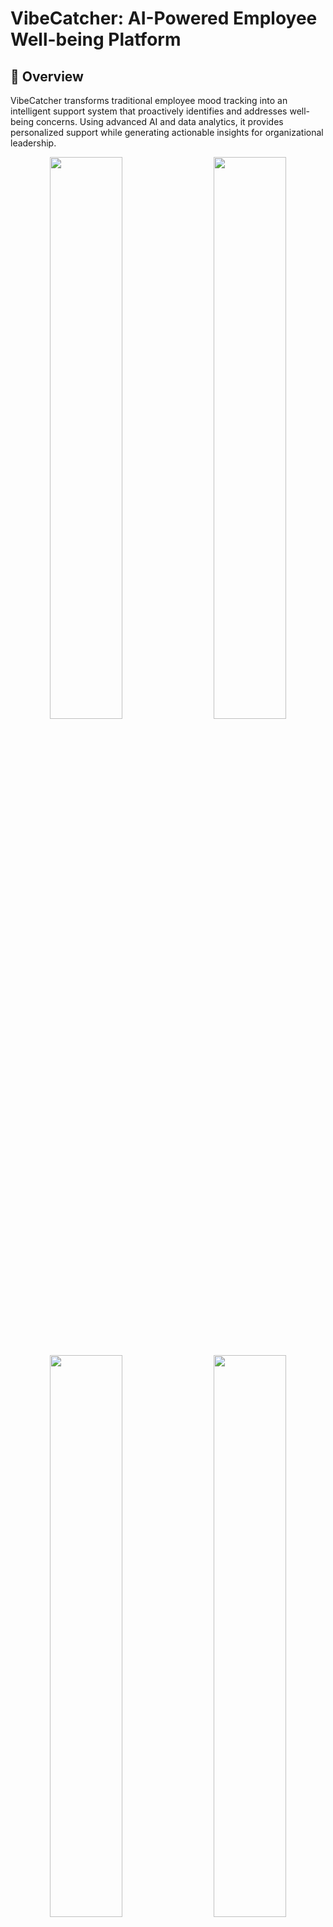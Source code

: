 # VibeCatcher: AI-Powered Employee Well-being Platform

## 🎯 Overview

VibeCatcher transforms traditional employee mood tracking into an intelligent support system that proactively identifies and addresses well-being concerns. Using advanced AI and data analytics, it provides personalized support while generating actionable insights for organizational leadership.

<!-- First row of images -->
<p align="center">
  <img src="assets/image (3).png" width="48%" />
  &nbsp; &nbsp;
  <img src="assets/image (4).png" width="48%" />
</p>

<!-- Adding some vertical space between rows -->
<br>

<!-- Second row of images -->
<p align="center">
  <img src="assets/image (1).png" width="48%" />
  &nbsp; &nbsp;
  <img src="assets/image (2).png" width="48%" />
</p>

## 🚀 Quick Setup

### Prerequisites

- Python 3.10+
- Neo4j Account (Graph Database)
- MongoDB Atlas Account
- LangSmith Account (API tracing)

### Environment Setup

Create `.env` file:

```env
# MongoDB Configuration
MONGODB_URI=mongodb+srv://<username>:<password>@<cluster>.mongodb.net/
MONGODB_NAME=conversational_bot

# Neo4j Configuration
NEO4J_URI=neo4j+s://<id>.databases.neo4j.io
NEO4J_USER=neo4j
NEO4J_PASSWORD=your_password

# LLM API Keys
GROQ_API_KEY1=your_key1
GROQ_API_KEY2=your_key2
GROQ_API_KEY3=your_key3

GOOGLE_API_KEY1=your_key1
GOOGLE_API_KEY2=your_key2
GOOGLE_API_KEY3=your_key3

# Security
ENC_SECRET_KEY=your_secret_key # For password encryption

# LangSmith Tracing
LANGSMITH_TRACING=true
LANGSMITH_ENDPOINT="https://api.smith.langchain.com"
LANGSMITH_API_KEY=your_langsmith_key
LANGSMITH_PROJECT=your_project_name
```

### Installation Options

#### UV (Recommended)
```bash
curl -LsSf https://astral.sh/uv/install.sh | sh  # Installation - https://docs.astral.sh/uv/getting-started/installation/
uv init
uv add -r requirements.txt
uvicorn app:app --host 0.0.0.0 --port 8569 --reload --env-file .env
```

#### PIP
```bash
python -m venv .venv
source .venv/bin/activate  # Windows: .venv\Scripts\activate
pip install -r requirements.txt
uvicorn app:app --host 0.0.0.0 --port 8569 --reload --env-file .env
```

#### Docker
```bash
docker compose up --build -d
docker compose ps
docker compose logs -f
```

## 📁 Project Structure

```
├── src
│   ├── analysis
│   │   ├── data
│   │   │   ├── activity_tracker_dataset.csv
│   │   │   ├── leave_dataset.csv
│   │   │   ├── onboarding_dataset.csv
│   │   │   ├── performance_dataset.csv
│   │   │   ├── question_bank.py
│   │   │   ├── question_relationships.json
│   │   │   ├── rewards_dataset.csv
│   │   │   ├── tagged_questions.json
│   │   │   └── vibemeter_dataset.csv
│   │   ├── data_analyze_pipeline.py
│   │   └── question_bank_pipeline.py
│   ├── chatbot
│   │   ├── chat_bot.py
│   │   ├── index.py
│   │   ├── llm_models.py
│   │   ├── mentors_system_prompt.py
│   │   ├── mentors.py
│   │   └── system_prompts.py
│   ├── database
│   │   ├── graph_db.py
│   │   └── upload_data.py
│   ├── models
│   │   ├── auth.py
│   │   └── dataset.py
│   ├── routers
│   │   ├── admin.py
│   │   ├── auth.py
│   │   ├── chat.py
│   │   ├── common.py
│   │   └── employee.py
│   └── runner.py
├── utils
│   ├── analysis.py
│   ├── api_key_rotate.py
│   ├── api_logger.py
│   ├── auth.py
│   └── config.py
├── .env
├── .gitignore
├── app.py
├── .devdeploy.sh
├── docker-compose.yml
├── Dockerfile
├── pyproject.toml
├── README.md
├── requirements.txt
├── setup.py
└── uv.lock
```

## 🔄 Core Components

### Data Analysis Pipeline
<p align="center">
  <img src="assets/image (5).png" width="100%" />
</p>

### Chatbot Framework

<p align="center">
  <img src="assets/image (6).png" width="100%" />
</p>

### Post Chat Analysis & Mentors

<p align="center">
  <img src="assets/image (7).png" width="100%" />
</p>

## 🔐 Security & Monitoring

### Security Features
- End-to-end encryption
- Role-based access
- API key rotation
- Secure data handling

### Monitoring
- LangSmith API tracing
- Performance metrics
- Error tracking
- Usage analytics

## 🌟 Acknowledgements

- [FastAPI](https://fastapi.tiangolo.com/)
- [Neo4j](https://neo4j.com/)
- [MongoDB](https://www.mongodb.com/)
- [Redis](https://redis.io/)